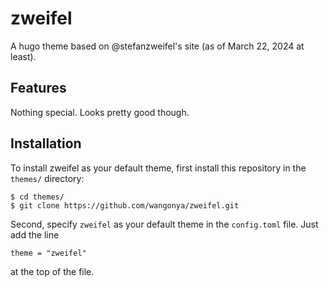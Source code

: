# zweifel

A hugo theme based on @stefanzweifel's site (as of March 22, 2024 at least).

## Features

Nothing special. Looks pretty good though.

## Installation

To install zweifel as your default theme, first install this repository in the `themes/` directory:

    $ cd themes/
    $ git clone https://github.com/wangonya/zweifel.git

Second, specify `zweifel` as your default theme in the `config.toml` file. Just add the line

    theme = "zweifel"

at the top of the file.
